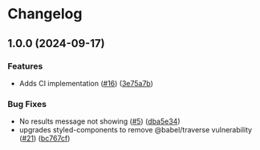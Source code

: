 # Changelog

## 1.0.0 (2024-09-17)


### Features

* Adds CI implementation ([#16](https://github.com/looker-open-source/viz-packed_bubble-marketplace/issues/16)) ([3e75a7b](https://github.com/looker-open-source/viz-packed_bubble-marketplace/commit/3e75a7b25357773fbaf2214a57a8c16f5e4cffc3))


### Bug Fixes

* No results message not showing ([#5](https://github.com/looker-open-source/viz-packed_bubble-marketplace/issues/5)) ([dba5e34](https://github.com/looker-open-source/viz-packed_bubble-marketplace/commit/dba5e341ee99abfdef70d77bcd66f457b782d54f))
* upgrades styled-components to remove @babel/traverse vulnerability ([#21](https://github.com/looker-open-source/viz-packed_bubble-marketplace/issues/21)) ([bc767cf](https://github.com/looker-open-source/viz-packed_bubble-marketplace/commit/bc767cf13d85fd76877cbbac84452b3fef516570))
